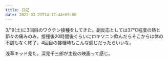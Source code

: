 ```yaml
---
title: 日記
date: 2022-03-21T14:17:44+09:00
---
```


3/19(土)に3回目のワクチン接種をしてきた。副反応としては37℃程度の熱と節々の痛みのみ。接種後20時間後ぐらいにロキソニン飲んだらそこからは体の不調もなく終了。4回目の接種時もこんな感じだったらいいな。

浅草キッド見た。深見千三郎が主役の映画って感じ。
